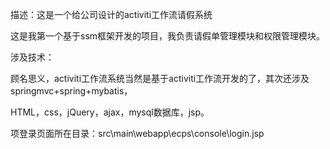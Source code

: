 描述：这是一个给公司设计的activiti工作流请假系统

这是我第一个基于ssm框架开发的项目，我负责请假单管理模块和权限管理模块。

涉及技术：

顾名思义，activiti工作流系统当然是基于activiti工作流开发的了，其次还涉及springmvc+spring+mybatis，

HTML，css，jQuery，ajax，mysql数据库，jsp。



项登录页面所在目录：src\main\webapp\ecps\console\login.jsp